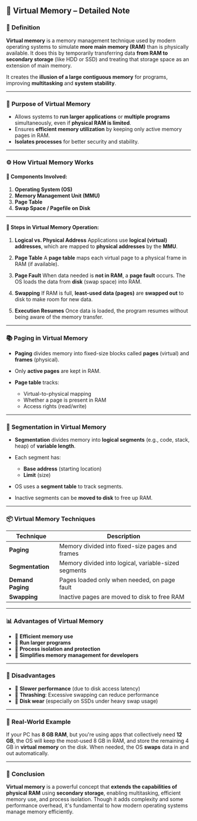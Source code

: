 
## 🧠 **Virtual Memory – Detailed Note**

### 📘 **Definition**

**Virtual memory** is a memory management technique used by modern operating systems to simulate **more main memory (RAM)** than is physically available. It does this by temporarily transferring data **from RAM to secondary storage** (like HDD or SSD) and treating that storage space as an extension of main memory.

It creates the **illusion of a large contiguous memory** for programs, improving **multitasking** and **system stability**.

---

### 🎯 **Purpose of Virtual Memory**

* Allows systems to **run larger applications** or **multiple programs** simultaneously, even if **physical RAM is limited**.
* Ensures **efficient memory utilization** by keeping only active memory pages in RAM.
* **Isolates processes** for better security and stability.

---

### ⚙️ **How Virtual Memory Works**

#### 🔧 Components Involved:

1. **Operating System (OS)**
2. **Memory Management Unit (MMU)**
3. **Page Table**
4. **Swap Space / Pagefile on Disk**

---

#### 🔁 **Steps in Virtual Memory Operation**:

1. **Logical vs. Physical Address**
   Applications use **logical (virtual) addresses**, which are mapped to **physical addresses** by the **MMU**.

2. **Page Table**
   A **page table** maps each virtual page to a physical frame in RAM (if available).

3. **Page Fault**
   When data needed is **not in RAM**, a **page fault** occurs. The OS loads the data from **disk** (swap space) into RAM.

4. **Swapping**
   If RAM is full, **least-used data (pages)** are **swapped out** to disk to make room for new data.

5. **Execution Resumes**
   Once data is loaded, the program resumes without being aware of the memory transfer.

---

### 📚 **Paging in Virtual Memory**

* **Paging** divides memory into fixed-size blocks called **pages** (virtual) and **frames** (physical).
* Only **active pages** are kept in RAM.
* **Page table** tracks:

  * Virtual-to-physical mapping
  * Whether a page is present in RAM
  * Access rights (read/write)

---

### 🔢 **Segmentation in Virtual Memory**

* **Segmentation** divides memory into **logical segments** (e.g., code, stack, heap) of **variable length**.
* Each segment has:

  * **Base address** (starting location)
  * **Limit** (size)
* OS uses a **segment table** to track segments.
* Inactive segments can be **moved to disk** to free up RAM.

---

### 📦 **Virtual Memory Techniques**

| Technique         | Description                                          |
| ----------------- | ---------------------------------------------------- |
| **Paging**        | Memory divided into fixed-size pages and frames      |
| **Segmentation**  | Memory divided into logical, variable-sized segments |
| **Demand Paging** | Pages loaded only when needed, on page fault         |
| **Swapping**      | Inactive pages are moved to disk to free RAM         |

---

### 📊 **Advantages of Virtual Memory**

* 🧩 **Efficient memory use**
* 🚀 **Run larger programs**
* 🔐 **Process isolation and protection**
* 🧠 **Simplifies memory management for developers**

---

### 🧱 **Disadvantages**

* 🐢 **Slower performance** (due to disk access latency)
* 🔄 **Thrashing**: Excessive swapping can reduce performance
* 💾 **Disk wear** (especially on SSDs under heavy swap usage)

---

### 📌 **Real-World Example**

If your PC has **8 GB RAM**, but you're using apps that collectively need **12 GB**, the OS will keep the most-used 8 GB in RAM, and store the remaining 4 GB in **virtual memory** on the disk. When needed, the OS **swaps** data in and out automatically.

---

### 🧠 **Conclusion**

**Virtual memory** is a powerful concept that **extends the capabilities of physical RAM** using **secondary storage**, enabling multitasking, efficient memory use, and process isolation. Though it adds complexity and some performance overhead, it's fundamental to how modern operating systems manage memory efficiently.

